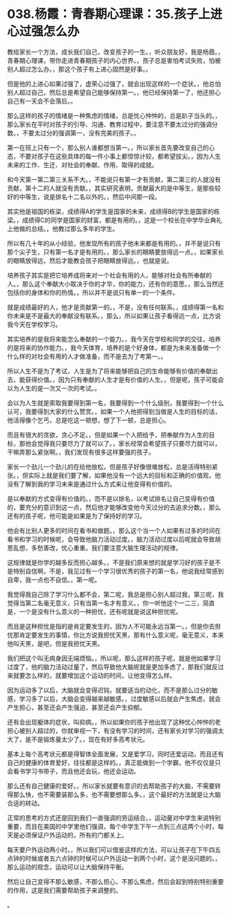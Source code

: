 # 038.杨霞：青春期心理课：35.孩子上进心过强怎么办

教给家长一个方法，成长我们自己，改变孩子的一生。，听众朋友好，我是杨霞。，青春期心理课，带你走进青春期孩子的内心世界。，孩子总是害怕考试失败，怕被别人超过怎么办。，那这个孩子有上进心固然是好事。。

但是他的上进心如果过强了，虚荣心过强了，就会出现这样的一个症状。，他总怕别人超过自己，然后总是希望自己能够保持第一。，他已经保持第一了，他还担心自己有一天会不会落后。。

那么这样的孩子的情绪是一种焦虑的情绪，总是忧心忡忡的，总是趴子当头的。，那么家长在平时对孩子的引导、沟通、教育过程中，要注意不要太过分的强调分数。，不要太过分的强调第一，没有完美的孩子。。

第一在班上只有一个，那么别人谁都想当第一。，所以家长首先要改变自己的心态，不要对孩子在这些具体的每一件小事上都惊惊计较，都希望拔尖。，因为人生未来的工作、生迁、对社会的奉献、作用、取得的成就。

和今天第一第二第三关系不大。，不能说只有第一才有贡献，第二第三的人就没有贡献，第十二的人就没有贡献。，其实研究表明，贡献最大的是中等生，是那些较好的中等生，说是排名十二名以外的。，然后中间那一段。

其实他是祖国的栋梁，成绩得A的学生是国家的未来，成绩得B的学生是国家的栋梁。，成绩得C的同学是国家的财富，都是有用的。，这是一个校长在中学毕业典礼上他做的总结。，他教过那么多年的学生。

所以有几十年的从小经验，他发现所有的孩子他未来都是有用的。，并不是说只有那个尖子生，只有第一名才是有用的。，那么家长的眼睛要放得远一点。，如果家长的眼睛放得远，然后才能教会孩子把眼睛放得远。，也就是说。

培养孩子其实是把它培养成将来对一个社会有用的人，能够对社会有所奉献的人。，那么这个奉献大小取决于你的才华，你的能力，还有你的意愿。，那么当然还包括你的身体和你的热情。，所以并不是说只有单一的一个条件。

就是成绩最好的人，他才是贡献第一的。，不是，没有任何联系。，成绩得第一名和你未来是不是最大的奉献没有联系。，那么，所以如果让孩子看得远一点，比方说我今天在学校学习。

其实培养的是我将来能怎么奉献的一个能力。，我今天在学校和同学的交往，培养的是将来的协作能力。，我今天体育，培养的是个好身体，都是为未来准备做一个什么样的对社会有用的人才做准备，而不是去为了考第一。。

所以人生不是为了考试，人生是为了将来能够把自己的生命能够有价值的奉献出去，能获得价值。，因为只有奉献的人生才是有价值的人生。，但是呢，孩子可能会以为人生的是一次又一次的考试。。

会以为人生就是索取我要得到第一名，我要得到一个什么级别，我要得到一个什么认可，我要得到大家的什么赞赏。，如果一个人他把得到当做是人生的目标的话，他活得像个乞丐，总是吃这一顿想，想了下一顿，总是担心。

而且有很大的贪欲，贪心不足。，但是如果一个人把给予，把奉献作为人生的目标，那他会觉得我只要尽力了就可以了。，家长经常会希望孩子只要尽力就可以，干嘛弄那么紧张啊。，我们发现有很多这样要强的孩子。

家长一个劲儿一个劲儿的在给他放松，但是孩子好像很难放松，总是活得特别紧张。，但实际上就是我们要了解，如果他没有一个远大的目标和正确的价值观，他没有了解到我的学习未来是通过什么方式来让他变得有价值的。

是以奉献的方式变得有价值的。，而不是以排名，以考试排名让自己变得有价值的，要充分的意识到这一点，然后他才能够改变他今天过分的去追求分数。，那么还有的孩子呢，他可能是如果是为了保持好的学习。

他会有比别人更多的时间在看书和做题。，那么这个当一个人如果有过多的时间在看书和学习的时候呢，会导致他脑力活动过度。，脑力活动过度以后呢就会导致胡思乱想，多愁善改，忧心重重。我们要注意大脑生理活动的规律。

这规律就是你学的越多反而担心越多。，不是我们原来想的就是学习好的孩子是不是特别自信啊，不是，我见过有一个学习很优秀的孩子的第一名，他说我经常感到自卑，我一点也不自信。，第一呢。

我觉得我自己除了学习什么都不会，第二呢，我总是担心别人超过我，第三呢，我觉得当第二名毫无意义，只有当第一名才有意义。，你一听他这个一二三，简直是，一个是没有什么意义的一种担忧，还有呢就是说这种担忧呢。

而且是这种担忧是指的是肯定要发生的，因为人不可能永远当第一。，但是你去担忧那肯定要发生的事情，你比方说我担忧天黑，那有什么意义呢，毫无意义，本来他叫天黑，是吧，但是我担忧天黑。

我们把这个叫无病身因无端烦恼。，所以呢，那么这样的孩子呢，就是他如果学习过度了，他的脑力活动过量了，然后导致他大脑呢就是更加多虑了，那我们就反过来就要怎么样的，就要增加这个运动的时间，让他变得怎么样。

因为运动多了以后，大脑就会变得迟钝，就要适当的动化，而不是那么过分的敏感，学习多了以后，大脑会变得越来越敏感。，过度敏感以后就会产生焦虑，就会产生担心，甚至还会产生强迫，甚至还会产生抑郁。

还有会出现躯体的症状，叫抑病。，所以如果你的孩子他出现了这种忧心忡忡的老担心被别人超过的，你就审视一下，有没有学习的时间，还有家长对学习的强调太大了，是不是锻炼量太少了。，现在有好多高考状元。

基本上每个高考状元都是得智体全面发展，又是爱学习，同时还爱运动，而且还有自己的健康的体育爱好，往往都是这样的。，真正能做到一个学霸，他不仅仅是只会看书学习书带子，而且他还会玩，他还会运动。

那么还有自己健康的爱好。，所以家长就要有意识的去帮助孩子的大脑，不需要转得那么快，也不需要装那么多，也不需要想那么多。，这个最好的方法就是让大脑合适的转动。

正常的思考的方式还是回到我们一直强调的劳运结合。，运动量对中学生来说特别重要，而且在美国的中学里他们强调，每个中学生下午一点到三点这两个小时，每天是必须保证户外运动的，所有的门都关上。

每天要户外运动两小时。，所以我们可以借鉴这样的方法，可以让孩子在下午四五点钟的时候或者五六点钟的时候可以户外运动一到两个小时，这个是没问题的。，那么运动的观念，运动可以让大脑保持平衡。

然后让自己变得不那么敏感，不那么担心，不那么焦虑，然后会起到特别特别重要的作用，这是我们需要帮助孩子来调整的。

。